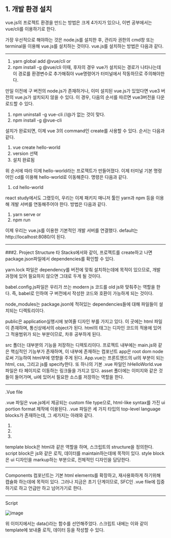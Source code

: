 ## 1. 개발 환경 설치

vue.js의 프로젝트 환경을 만드는 방법은 크게 4가지가 있으나, 이번 공부에서는 vue/cli를 이용하기로 한다.

가장 우선적으로 해야하는 것은 node.js를 설치한 후, 관리자 권한의 cmd창 또는 terminal을 이용해 vue.js를 설치하는 것이다.
vue.js를 설치하는 방법은 다음과 같다.

---------------------------------------------

1. yarn global add @vue/cli
or
2. npm install -g @vue/cli
이때, 후자의 경우 vue가 설치되는 경로가 나타나는데 이 경로를 환경변수로 추가해줘야 vue명령어가 터미널에서 작동하므로 주의해야한다.

만일 이전에 구 버전의 node.js가 존재하거나, 이미 설치된 vue.js가 있었다면 vue3 버전의 vue.js가 설치되지 않을 수 있다.
이 경우, 다음의 순서를 따르면 vue3버전을 다운로드할 수 있다.
1. npm uninstall -g vue-cli //@가 없는 것이 맞다.
2. npm install -g @vue-cli

설치가 완료되면, 이제 vue 3의 command인 create를 사용할 수 있다.
순서는 다음과 같다.

1. vue create hello-world
2. version 선택
3. 설치 완료됨

위 순서에 따라 이제 hello-world라는 프로젝트가 만들어졌다. 이제 터미널 기본 명령어인 cd를 이용해 hello-world로 이동해준다.
명령은 다음과 같다.

1. cd hello-world

react study에서도 그랬듯이, 우리는 이제 패키지 매니저 툴인 yarn과 npm 등을 이용해 개발 서버를 연동해주어야 한다.
방법은 다음과 같다.

1. yarn serve
or
2. npm run 

이제 우리는 vue.js를 이용한 기본적인 개발 서버를 연결했다.
default는 http://localhost:8080/이 된다.

-------------------------------------------------

###2. Project Structure
타 Stacks에서와 같이, 프로젝트를 create하고 나면 package.json파일에서 dependencies를 확인할 수 있다.

yarn.lock 파일은 dependency를 버전에 맞춰 설치하는데에 목적이 있으므로, 개발 과정에 있어 필요하지 않으면 그대로 두게 될 것이다.

babel.config.js파일은 우리가 쓰는 modern js 코드를 old js와 맞춰주는 역할을 한다.
즉, babel로 인하여 구 버전에서 작성한 코드와 호환이 가능하게 되는 것이다.

node_modules는 package.json에 적혀있는 dependencies들에 대해 파일들이 설치되는 디렉토리이다.

public은 application실행시에 보여줄 디자인 부를 가지고 있다. 이 곳에는 html 파일이 존재하며, 통신상에서의 object가 된다.
html의 태그는 디자인 코드의 적용에 있어 그 적용범위가 되는 부분이므로, 차후 공부하게 된다.

src 폴더는 대부분의 기능을 저장하는 디렉토리이다.
프로젝트 내부에는 main.js와 같은 핵심적인 기능부가 존재하며, 이 내부에 존재하는 컴포넌트 app은 root dom node로써 기능하여 html부에
영향을 주게 된다.
App.vue는 프론트엔드의 ui의 부분이 되는 html, css, 그리고 js를 specify한다.
또 하나의 기본 .vue 파일인 hHelloWorld.vue파일은 타 페이지로 이동하는 링크들을 가지고 있다.
asset 폴더에는 이미지와 같은 것들이 들어가며, ui에 있어서 필요한 소스를 저장하는 역할을 한다.

---------------------------------------------------------------
.Vue file 

.vue 파일은 vue.js에서 제공되는 custom file type으로, html-like syntax를 가진 ui portion format 제작에 이용된다.
.vue 파일은 세 가지 타입의 top-level language blocks가 존재하는데, 그 세가지는 아래와 같다.

1. <template></template>
2. <script></script>
3. <style></style>

template block은 html과 같은 역할을 하며, 스크립트의 structure을 정의한다.
script block은 js와 같은 로직, 데이터를 maintain하는데에 목적이 있다.
style block은 ui 디자인을 markup하는 부분으로, 전체적인 디자인을 담당한다.

-----------------------------------------------------
Components
컴포넌트는 기본 html elements를 확장하고, 재사용화하게 하기위해 캡슐화 하는데에 목적이 있다.
그러나 지금은 초기 단계이므로, SFC인 .vue file에 집중하기로 하고 언급만 하고 넘어가기로 한다.

---------------------------------------------------
Script

![image](https://user-images.githubusercontent.com/80696846/134664408-dccb709b-d5fe-41e6-8571-362b5156f3c4.png)

위 이미지에서는 data()라는 함수를 선언해주었다. 스크립트 내에는 이와 같이 template에 보내줄 로직, 데이터 등을 작성할 수 있다.


